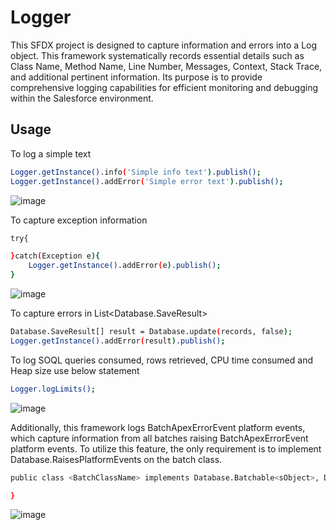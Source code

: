 # Logger

This SFDX project is designed to capture information and errors into a Log object. This framework systematically records essential details such as Class Name, Method Name, Line Number, Messages, Context, Stack Trace, and additional pertinent information. Its purpose is to provide comprehensive logging capabilities for efficient monitoring and debugging within the Salesforce environment.

## Usage

To log a simple text

```bash
Logger.getInstance().info('Simple info text').publish();
Logger.getInstance().addError('Simple error text').publish();
```

![image](https://github.com/gskumar1609/Logger/assets/55816916/f27dfe6e-4734-469c-9ecb-75e4312cd80a)

To capture exception information

```bash
try{

}catch(Exception e){
    Logger.getInstance().addError(e).publish();
}
```

![image](https://github.com/gskumar1609/Logger/assets/55816916/80a378ae-666c-4c19-99e8-95435b5b0119)

To capture errors in List<Database.SaveResult>

```bash
Database.SaveResult[] result = Database.update(records, false);
Logger.getInstance().addError(result).publish();
```

To log SOQL queries consumed, rows retrieved, CPU time consumed and Heap size use below statement

```bash
Logger.logLimits();
```

![image](https://github.com/gskumar1609/Logger/assets/55816916/78d2f630-ff23-4283-97d2-f228f1edf605)

Additionally, this framework logs BatchApexErrorEvent platform events, which capture information from all batches raising BatchApexErrorEvent platform events. To utilize this feature, the only requirement is to implement Database.RaisesPlatformEvents on the batch class.

```bash
public class <BatchClassName> implements Database.Batchable<sObject>, Database.RaisesPlatformEvents{

}
```

![image](https://github.com/gskumar1609/Logger/assets/55816916/3bb224ae-a187-4fcd-9c89-7f419e4d5085)
